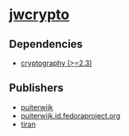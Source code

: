 # [jwcrypto](https://pypi.org/project/jwcrypto)

## Dependencies
- [cryptography (>=2.3)](packages/c/cryptography.md)



## Publishers
- [puiterwijk](https://pypi.org/user/puiterwijk)
- [puiterwijk.id.fedoraproject.org](https://pypi.org/user/puiterwijk.id.fedoraproject.org)
- [tiran](https://pypi.org/user/tiran)

